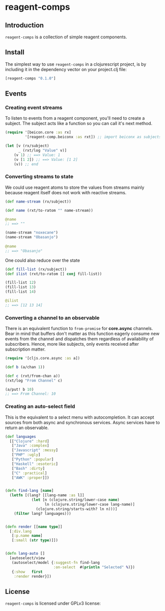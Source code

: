 # reagent-comps

## Introduction
`reagent-comps` is a collection of simple reagent components.

## Install
The simplest way to use `reagent-comps` in a clojurescript project, is by including it in the dependency vector on your project.clj file:

```clojure
[reagent-comps "0.1.0"]
```

## Events

### Creating event streams
To listen to events from a reagent component, you'll need to create a subject. The subject acts like a function so you can call it's next method.

```clojure
(require '[beicon.core :as rx]
         '[reagent-comp.beiconx :as rxt]) ;; import beiconx as subjects can be used as functions

(let [v (rx/subject)
      _ (rxt/log "Value" v)]
    (v 1) ;; ==> Value: 1
    (v [1 2]) ;; ==> Value: [1 2]
    (v)) ;; end
```


### Converting streams to state
We could use reagent atoms to store the values from streams mainly because reagent itself does not work with reactive streams.

```clojure
(def name-stream (rx/subject))

(def name (rxt/to-ratom "" name-stream))

@name 
;; ==> ""

(name-stream "noxecane")
(name-stream "Obasanjo")
 
@name
;; ==> "Obasanjo"
```

One could also reduce over the state
```clojure
(def fill-list (rx/subject))
(def ilist (rxt/to-ratom [] conj fill-list))

(fill-list 12)
(fill-list 13)
(fill-list 14)

@ilist
;; ==> [12 13 14]
```

### Converting a channel to an observable
There is an equivalent function to `from-promise` for **core.async** channels. Bear in mind that buffers don't matter
as this function eagerly consume new events from the channel and dispatches them regardless of availability of
subscribers. Hence, more like subjects, only events received after subscription matter. 
```clojure
(require '[cljs.core.async :as a])

(def b (a/chan 1))

(def c (rxt/from-chan a))
(rxt/log "From Channel" c)

(a/put! b 10)
;; ==> From Channel: 10
```

### Creating an auto-select field
This is the equivalent to a select menu with autocompletion. It can accept sources from both async and synchronous services.
Async services have to return an observable.
```clojure
(def languages
  [["Clojure" :hard]
   ["Java" :complex]
   ["Javascript" :messy]
   ["PHP" :ugly]
   ["Python" :popular]
   ["Haskell" :esoteric]
   ["Bash" :dirty]
   ["C" :practical]
   ["AWK" :proper]])


(defn find-lang [name]
  (letfn [(lang? [[lang-name :as l]]
            (let [n (clojure.string/lower-case name)
                  ln (clojure.string/lower-case lang-name)]
              (clojure.string/starts-with? ln n)))]
    (filter lang? languages)))


(defn render [[name type]]
  [:div.lang
   [:p.name name]
   [:small (str type)]])


(defn lang-auto []
  [autoselect/view
   (autoselect/model {:suggest-fn find-lang
                      :on-select  #(println "Selected" %)})
   {:show   first
    :render render}])
```
## License

`reagent-comps` is licensed under GPLv3 license:

